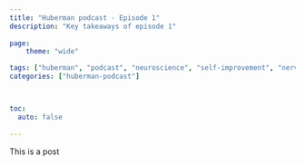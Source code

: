 ```yaml
---
title: "Huberman podcast - Episode 1"
description: "Key takeaways of episode 1"
    
page:
    theme: "wide"

tags: ["huberman", "podcast", "neuroscience", "self-improvement", "nervous system"]
categories: ["huberman-podcast"]



toc:
  auto: false
  
---
```


This is a post